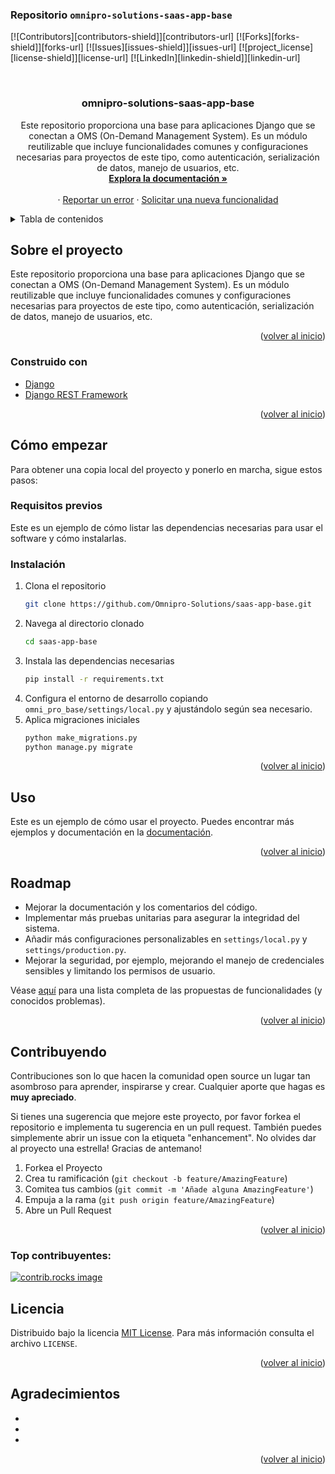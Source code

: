 ### <a id="readme-top">Repositorio `omnipro-solutions-saas-app-base`</a>

[![Contributors][contributors-shield]][contributors-url]
[![Forks][forks-shield]][forks-url]
[![Issues][issues-shield]][issues-url]
[![project_license][license-shield]][license-url]
[![LinkedIn][linkedin-shield]][linkedin-url]

<!-- PROJECT LOGO -->
<br />
<div align="center">

<h3 align="center">omnipro-solutions-saas-app-base</h3>

  <p align="center">
    Este repositorio proporciona una base para aplicaciones Django que se conectan a OMS (On-Demand Management System). Es un módulo reutilizable que incluye funcionalidades comunes y configuraciones necesarias para proyectos de este tipo, como autenticación, serialización de datos, manejo de usuarios, etc.
    <br />
    <a href="https://doc-oms.omni.pro/docs/reglas"><strong>Explora la documentación »</strong></a>
    <br />
    <br />
    &middot;
    <a href="#">Reportar un error</a>
    &middot;
    <a href="#">Solicitar una nueva funcionalidad</a>
  </p>
</div>

<!-- TABLE OF CONTENTS -->
<details>
  <summary>Tabla de contenidos</summary>
  <ol>
    <li>
      <a href="#sobre-el-proyecto">Sobre el proyecto</a>
      <ul>
        <li><a href="#construido-con">Construido con</a></li>
      </ul>
    </li>
    <li>
      <a href="#cómo-empezar">Cómo empezar</a>
      <ul>
        <li><a href="#requisitos-previos">Requisitos previos</a></li>
        <li><a href="#instalación">Instalación</a></li>
      </ul>
    </li>
    <li><a href="#uso">Uso</a></li>
    <li><a href="#roadmap">Roadmap</a></li>
    <li><a href="#contribuyendo">Contribuyendo</a></li>
    <li><a href="#licencia">Licencia</a></li>
    <li><a href="#contacto">Contacto</a></li>
    <li><a href="#agradecimientos">Agradecimientos</a></li>
  </ol>
</details>

<!-- ABOUT THE PROJECT -->
## Sobre el proyecto

Este repositorio proporciona una base para aplicaciones Django que se conectan a OMS (On-Demand Management System). Es un módulo reutilizable que incluye funcionalidades comunes y configuraciones necesarias para proyectos de este tipo, como autenticación, serialización de datos, manejo de usuarios, etc.

<p align="right">(<a href="#readme-top">volver al inicio</a>)</p>

### Construido con

* [Django](https://www.djangoproject.com/)
* [Django REST Framework](http://www.django-rest-framework.org/)

<p align="right">(<a href="#readme-top">volver al inicio</a>)</p>

<!-- GETTING STARTED -->
## Cómo empezar

Para obtener una copia local del proyecto y ponerlo en marcha, sigue estos pasos:

### Requisitos previos

Este es un ejemplo de cómo listar las dependencias necesarias para usar el software y cómo instalarlas.

### Instalación

1. Clona el repositorio
   ```sh
   git clone https://github.com/Omnipro-Solutions/saas-app-base.git
   ```
2. Navega al directorio clonado
   ```sh
   cd saas-app-base
   ```
3. Instala las dependencias necesarias
   ```sh
   pip install -r requirements.txt
   ```
4. Configura el entorno de desarrollo copiando `omni_pro_base/settings/local.py` y ajustándolo según sea necesario.
5. Aplica migraciones iniciales
   ```sh
   python make_migrations.py
   python manage.py migrate
   ```

<p align="right">(<a href="#readme-top">volver al inicio</a>)</p>

<!-- USAGE EXAMPLES -->
## Uso

Este es un ejemplo de cómo usar el proyecto. Puedes encontrar más ejemplos y documentación en la [documentación](https://doc-oms.omni.pro/docs/dev/imgs/saas-img-core).

<p align="right">(<a href="#readme-top">volver al inicio</a>)</p>

<!-- ROADMAP -->
## Roadmap

* Mejorar la documentación y los comentarios del código.
* Implementar más pruebas unitarias para asegurar la integridad del sistema.
* Añadir más configuraciones personalizables en `settings/local.py` y `settings/production.py`.
* Mejorar la seguridad, por ejemplo, mejorando el manejo de credenciales sensibles y limitando los permisos de usuario.

Véase [aquí](#) para una lista completa de las propuestas de funcionalidades (y conocidos problemas).

<p align="right">(<a href="#readme-top">volver al inicio</a>)</p>

<!-- CONTRIBUTING -->
## Contribuyendo

Contribuciones son lo que hacen la comunidad open source un lugar tan asombroso para aprender, inspirarse y crear. Cualquier aporte que hagas es **muy apreciado**.

Si tienes una sugerencia que mejore este proyecto, por favor forkea el repositorio e implementa tu sugerencia en un pull request. También puedes simplemente abrir un issue con la etiqueta "enhancement".
No olvides dar al proyecto una estrella! Gracias de antemano!

1. Forkea el Proyecto
2. Crea tu ramificación (`git checkout -b feature/AmazingFeature`)
3. Comitea tus cambios (`git commit -m 'Añade alguna AmazingFeature'`)
4. Empuja a la rama (`git push origin feature/AmazingFeature`)
5. Abre un Pull Request

<p align="right">(<a href="#readme-top">volver al inicio</a>)</p>

### Top contribuyentes:

<a href="https://github.com/Omnipro-Solutions/saas-app-base/graphs/contributors">
  <img src="https://contrib.rocks/image?repo=Omnipro-Solutions/saas-app-base" alt="contrib.rocks image" />
</a>

<!-- LICENSE -->
## Licencia

Distribuido bajo la licencia [MIT License](LICENSE.txt). Para más información consulta el archivo `LICENSE`.

<p align="right">(<a href="#readme-top">volver al inicio</a>)</p>

<!-- ACKNOWLEDGMENTS -->
## Agradecimientos

* []()
* []()
* []()

<p align="right">(<a href="#readme-top">volver al inicio</a>)</p>